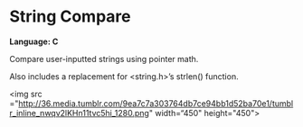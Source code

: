 # String Compare
<strong>Language: C</strong>

Compare user-inputted strings using pointer math.

Also includes a replacement for <string.h>’s strlen() function. 

<img src ="http://36.media.tumblr.com/9ea7c7a303764db7ce94bb1d52ba70e1/tumblr_inline_nwqv2lKHn11tvc5hi_1280.png" width=“450" height="450">
